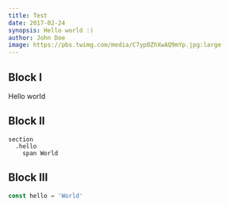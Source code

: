 ```yaml
---
title: Test
date: 2017-02-24
synopsis: Hello world :)
author: John Doe
image: https://pbs.twimg.com/media/C7yp0ZhXwAQ9mYp.jpg:large
---
```


## Block I

Hello world

## Block II

```pug
section
  .hello
    span World
```

## Block III

```javascript
const hello = 'World'
```
